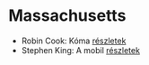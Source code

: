 # Massachusetts

- Robin Cook: Kóma [részletek](_details/%7Bopf.creator%7D.md#id_94)
- Stephen King: A mobil [részletek](_details/%7Bopf.creator%7D.md#id_548)
